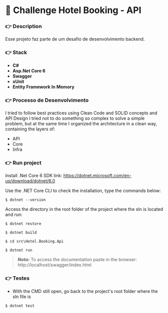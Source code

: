 # :checkered_flag: Challenge Hotel Booking - API

### :point_right: Description
Esse projeto faz parte de um desafio de desenvolvimento backend. 

### :point_right: Stack
- **C#**
- **Asp.Net Core 6**
- **Swagger**
- **xUnit** 
- **Entity Framework In Memory** 
### :point_right: Processo de Desenvolvimento

I tried to follow best practices using Clean Code and SOLID concepts and API Design I tried not to do something so complex to solve a simple problem, but at the same time I organized the architecture in a clean way, containing the layers of:
- API
- Core
- Infra

### :point_right: Run project

Install .Net Core 6 SDK
link: https://dotnet.microsoft.com/en-us/download/dotnet/6.0

Use the .NET Core CLI to check the installation, type the commands below:
```
$ dotnet --version
```
Access the directory in the root folder of the project where the sln is located and run:
```
$ dotnet restore

$ dotnet build

$ cd src\Hotel.Booking.Api

$ dotnet run
```
> **_Nota:_** To access the documentation paste in the browser: http://localhost/swagger/index.html

### :point_right: Testes
- With the CMD still open, go back to the project's root folder where the sln file is
```
$ dotnet test
```
